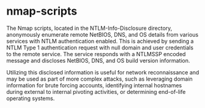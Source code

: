 nmap-scripts
============
The Nmap scripts, located in the NTLM-Info-Disclosure directory, anonymously enumerate remote NetBIOS, DNS, and OS details from various services with NTLM authentication enabled. This is achieved by sending a NTLM Type 1 authentication request with null domain and user credentials to the remote service. The service responds with a NTLMSSP encoded message and discloses NetBIOS, DNS, and OS build version information.

Utilizing this disclosed information is useful for network reconnaissance and may be used as part of more complex attacks, such as leveraging domain information for brute forcing accounts, identifying internal hostnames during external to internal pivoting activities, or determining end-of-life operating systems.
